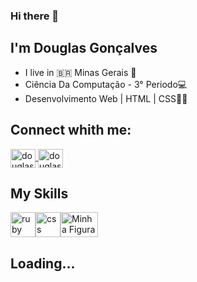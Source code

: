### Hi there 👋
## I'm Douglas Gonçalves
- I live in :brazil: Minas Gerais :sunrise_over_mountains:
- Ciência Da Computação - 3° Periodo:computer:
- Desenvolvimento Web | HTML | CSS:open_book::page_facing_up:
## Connect whith me:
<a href="https://www.linkedin.com/in/douglas-gon%C3%A7alves-a96663211/" rel="nofollow">
<img align="center" alt="douglas-linkedin" height="30" width="40" src="https://camo.githubusercontent.com/28bbd2596707954793abeff9eb24d343c1c78b7bf184b90294b4b190c6097a65/68747470733a2f2f63646e2e6a7364656c6976722e6e65742f6e706d2f73696d706c652d69636f6e7340332e302e312f69636f6e732f6c696e6b6564696e2e737667" data-canonical-src="https://cdn.jsdelivr.net/npm/simple-icons@3.0.1/icons/linkedin.svg" style="max-width: 100%;">
</a>
<a href="https://www.instagram.com/douglas_gb/" rel="nofollow">
<img align="center" alt="douglas-instagram" height="30" width="40" src="https://camo.githubusercontent.com/aecaf87326884e8b0466bb799265a13fee7586246ebda3e066cb7fad82a1fd23/68747470733a2f2f63646e2e6a7364656c6976722e6e65742f6e706d2f73696d706c652d69636f6e7340332e302e312f69636f6e732f696e7374616772616d2e737667" data-canonical-src="https://cdn.jsdelivr.net/npm/simple-icons@3.0.1/icons/instagram.svg" style="max-width: 100%;">
</a>
<h2>My Skills</h2>
<a target="_blank" rel="noopener noreferrer" href="https://camo.githubusercontent.com/feab30539b67d1e24d74a18252817c0577bb8b5141618fe3f872f2078479707e/68747470733a2f2f63646e2e69636f6e2d69636f6e732e636f6d2f69636f6e73322f323431352f504e472f3531322f68746d6c5f6f726967696e616c5f776f72646d61726b5f6c6f676f5f69636f6e5f3134363437382e706e67"><img src="https://camo.githubusercontent.com/feab30539b67d1e24d74a18252817c0577bb8b5141618fe3f872f2078479707e/68747470733a2f2f63646e2e69636f6e2d69636f6e732e636f6d2f69636f6e73322f323431352f504e472f3531322f68746d6c5f6f726967696e616c5f776f72646d61726b5f6c6f676f5f69636f6e5f3134363437382e706e67" alt="ruby" width="40" height="40" data-canonical-src="https://cdn.icon-icons.com/icons2/2415/PNG/512/html_original_wordmark_logo_icon_146478.png" style="max-width: 100%;"><img src="https://camo.githubusercontent.com/70f74cc47bf8eb4663963f692d8de7e0223bd34d94e6dadc772992b623b2e53e/68747470733a2f2f63646e2e69636f6e2d69636f6e732e636f6d2f69636f6e73322f323130372f504e472f3531322f66696c655f747970655f6373735f69636f6e5f3133303636312e706e67" alt="css" width="40" height="40" data-canonical-src="https://cdn.icon-icons.com/icons2/2107/PNG/512/file_type_css_icon_130661.png" style="max-width: 100%;"></a><img src="https://marcas-logos.net/wp-content/uploads/2020/11/JavaScript-logo.png" alt="Minha Figura"  width="60" height="40">

<h2>Loading...</h2>


<!--

**DouglasDGB/DouglasDGB** is a ✨ _special_ ✨ repository because its `README.md` (this file) appears on your GitHub profile.

Here are some ideas to get you started:

- 🔭 I’m currently working on ...
- 🌱 I’m currently learning ...
- 👯 I’m looking to collaborate on ...
- 🤔 I’m looking for help with ...
- 💬 Ask me about ...
- 📫 How to reach me: ...
- 😄 Pronouns: ...
- ⚡ Fun fact: ...
-->
